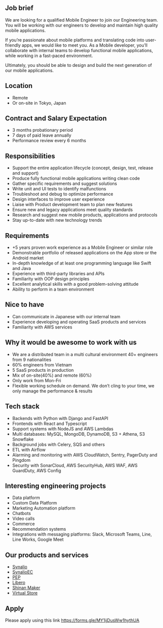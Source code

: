 ## Job brief

We are looking for a qualified Mobile Engineer to join our Engineering team. 
You will be working with our engineers to develop and maintain high quality mobile applications.

If you’re passionate about mobile platforms and translating code into user-friendly apps, we would like to meet you. As a Mobile developer, you’ll collaborate with internal teams to develop functional mobile applications, while working in a fast-paced environment.

Ultimately, you should be able to design and build the next generation of our mobile applications.

## Location

- Remote
- Or on-site in Tokyo, Japan

## Contract and Salary Expectation

- 3 months probationary period
- 7 days of paid leave annually 
- Performance review every 6 months

## Responsibilities

- Support the entire application lifecycle (concept, design, test, release and support)
- Produce fully functional mobile applications writing clean code
- Gather specific requirements and suggest solutions
- Write unit and UI tests to identify malfunctions
- Troubleshoot and debug to optimize performance
- Design interfaces to improve user experience
- Liaise with Product development team to plan new features
- Ensure new and legacy applications meet quality standards
- Research and suggest new mobile products, applications and protocols
- Stay up-to-date with new technology trends

## Requirements

- +5 years proven work experience as a Mobile Engineer or similar role
- Demonstrable portfolio of released applications on the App store or the Android market
- In-depth knowledge of at least one programming language like Swift and Java
- Experience with third-party libraries and APIs
- Familiarity with OOP design principles
- Excellent analytical skills with a good problem-solving attitude
- Ability to perform in a team environment

## Nice to have

- Can communicate in Japanese with our internal team
- Experience developing and operating SaaS products and services
- Familiarity with AWS services

## Why it would be awesome to work with us

- We are a distributed team in a multi cultural environment 40+ engineers from 9 nationalities
- 60% engineers from Vietnam
- 5 SaaS products in production
- Mix of on-site(40%) and remote (60%)
- Only work from Mon-Fri
- Flexible working schedule on demand. We don’t cling to your time, we only manage the performance & results 

## Tech stack

- Backends with Python with Django and FastAPI
- Frontends with React and Typescript
- Support systems with NodeJS and AWS Lambdas
- Multi databases: MySQL, MongoDB, DynamoDB, S3 + Athena, S3 Snowflake
- Background jobs with Celery, SQS and others
- ETL with Airflow
- Alarming and monitoring with AWS CloudWatch, Sentry, PagerDuty and Pingdom
- Security with SonarCloud, AWS SecurityHub, AWS WAF, AWS GuardDuty, AWS Config

## Interesting engineering projects

- Data platform
- Custom Data Platform
- Marketing Automation platform
- Chatbots
- Video calls
- Commerce
- Recommendation systems
- Integrations with messaging platforms: Slack, Microsoft Teams, Line, Line Works, Google Meet

## Our products and services

- [Synalio](https://synal.io/)
- [SynalioEC](https://synal.io/lp/ec/)
- [PEP](https://pep.work/)
- [Libero](https://libero-app.com/)
- [Shinan Maker](https://shindan-maker.com/)
- [Virtual Store](https://virtualstore.jp/)

## Apply

Please apply using this link
https://forms.gle/MY1ijDusWw1hythUA

